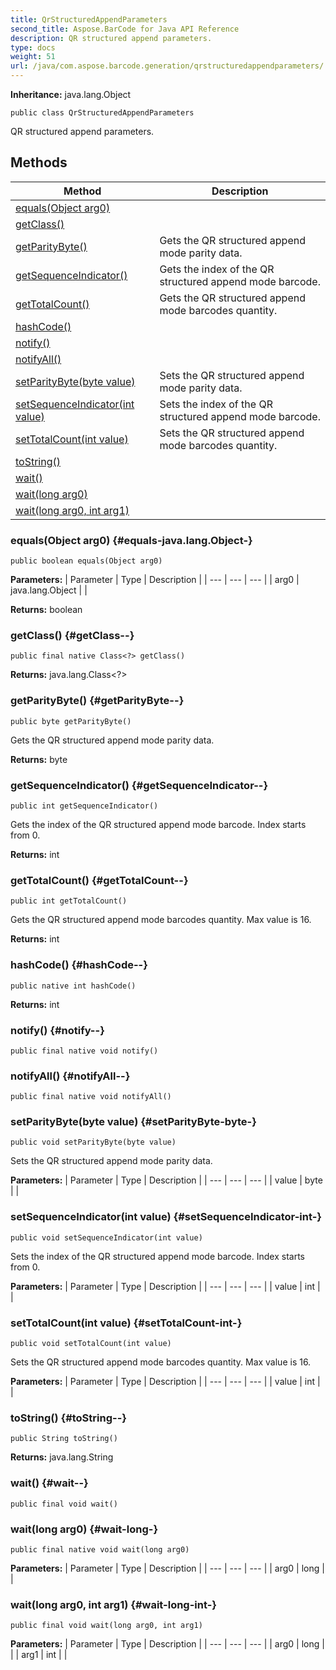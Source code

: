 ```yaml
---
title: QrStructuredAppendParameters
second_title: Aspose.BarCode for Java API Reference
description: QR structured append parameters.
type: docs
weight: 51
url: /java/com.aspose.barcode.generation/qrstructuredappendparameters/
---
```

**Inheritance:**
java.lang.Object
```
public class QrStructuredAppendParameters
```

QR structured append parameters.
## Methods

| Method | Description |
| --- | --- |
| [equals(Object arg0)](#equals-java.lang.Object-) |  |
| [getClass()](#getClass--) |  |
| [getParityByte()](#getParityByte--) | Gets the QR structured append mode parity data. |
| [getSequenceIndicator()](#getSequenceIndicator--) | Gets the index of the QR structured append mode barcode. |
| [getTotalCount()](#getTotalCount--) | Gets the QR structured append mode barcodes quantity. |
| [hashCode()](#hashCode--) |  |
| [notify()](#notify--) |  |
| [notifyAll()](#notifyAll--) |  |
| [setParityByte(byte value)](#setParityByte-byte-) | Sets the QR structured append mode parity data. |
| [setSequenceIndicator(int value)](#setSequenceIndicator-int-) | Sets the index of the QR structured append mode barcode. |
| [setTotalCount(int value)](#setTotalCount-int-) | Sets the QR structured append mode barcodes quantity. |
| [toString()](#toString--) |  |
| [wait()](#wait--) |  |
| [wait(long arg0)](#wait-long-) |  |
| [wait(long arg0, int arg1)](#wait-long-int-) |  |
### equals(Object arg0) {#equals-java.lang.Object-}
```
public boolean equals(Object arg0)
```




**Parameters:**
| Parameter | Type | Description |
| --- | --- | --- |
| arg0 | java.lang.Object |  |

**Returns:**
boolean
### getClass() {#getClass--}
```
public final native Class<?> getClass()
```




**Returns:**
java.lang.Class<?>
### getParityByte() {#getParityByte--}
```
public byte getParityByte()
```


Gets the QR structured append mode parity data.

**Returns:**
byte
### getSequenceIndicator() {#getSequenceIndicator--}
```
public int getSequenceIndicator()
```


Gets the index of the QR structured append mode barcode. Index starts from 0.

**Returns:**
int
### getTotalCount() {#getTotalCount--}
```
public int getTotalCount()
```


Gets the QR structured append mode barcodes quantity. Max value is 16.

**Returns:**
int
### hashCode() {#hashCode--}
```
public native int hashCode()
```




**Returns:**
int
### notify() {#notify--}
```
public final native void notify()
```




### notifyAll() {#notifyAll--}
```
public final native void notifyAll()
```




### setParityByte(byte value) {#setParityByte-byte-}
```
public void setParityByte(byte value)
```


Sets the QR structured append mode parity data.

**Parameters:**
| Parameter | Type | Description |
| --- | --- | --- |
| value | byte |  |

### setSequenceIndicator(int value) {#setSequenceIndicator-int-}
```
public void setSequenceIndicator(int value)
```


Sets the index of the QR structured append mode barcode. Index starts from 0.

**Parameters:**
| Parameter | Type | Description |
| --- | --- | --- |
| value | int |  |

### setTotalCount(int value) {#setTotalCount-int-}
```
public void setTotalCount(int value)
```


Sets the QR structured append mode barcodes quantity. Max value is 16.

**Parameters:**
| Parameter | Type | Description |
| --- | --- | --- |
| value | int |  |

### toString() {#toString--}
```
public String toString()
```




**Returns:**
java.lang.String
### wait() {#wait--}
```
public final void wait()
```




### wait(long arg0) {#wait-long-}
```
public final native void wait(long arg0)
```




**Parameters:**
| Parameter | Type | Description |
| --- | --- | --- |
| arg0 | long |  |

### wait(long arg0, int arg1) {#wait-long-int-}
```
public final void wait(long arg0, int arg1)
```




**Parameters:**
| Parameter | Type | Description |
| --- | --- | --- |
| arg0 | long |  |
| arg1 | int |  |

